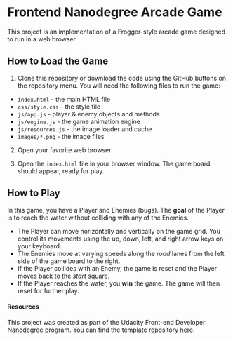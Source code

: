 # Frontend Nanodegree Arcade Game

This project is an implementation of a Frogger-style arcade game designed to run in a web browser.

## How to Load the Game

1. Clone this repository or download the code using the GitHub buttons on the repository menu. You will need the following files to run the game:

  * ```index.html``` - the main HTML file
  * ```css/style.css``` - the style file
  * ```js/app.js``` - player & enemy objects and methods
  * ```js/engine.js``` - the game animation engine
  * ```js/resources.js``` - the image loader and cache
  * ```images/*.png``` - the image files

2. Open your favorite web browser

3. Open the ```index.html``` file in your browser window. The game board should appear, ready for play.

## How to Play

In this game, you have a Player and Enemies (bugs). The **goal** of the Player is to reach the water without colliding with any of the Enemies.

* The Player can move horizontally and vertically on the game grid. You control its movements using the up, down, left, and right arrow keys on your keyboard.
* The Enemies move at varying speeds along the _road_ lanes from the left side of the game board to the right.
* If the Player collides with an Enemy, the game is reset and the Player moves back to the _start_ square.
* If the Player reaches the water, you **win** the game. The game will then reset for further play.

#### Resources

This project was created as part of the Udacity Front-end Developer Nanodegree program. You can find the template repository [here](https://github.com/udacity/frontend-nanodegree-arcade-game).
